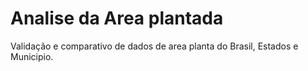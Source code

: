 # Analise da Area plantada
 Validação e comparativo de dados de area planta do Brasil, Estados e Municipio.

